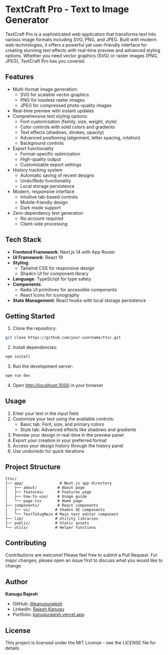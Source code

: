 # TextCraft Pro - Text to Image Generator

TextCraft Pro is a sophisticated web application that transforms text into various image formats including SVG, PNG, and JPEG. Built with modern web technologies, it offers a powerful yet user-friendly interface for creating stunning text effects with real-time preview and advanced styling options. Whether you need vector graphics (SVG) or raster images (PNG, JPEG), TextCraft Pro has you covered.

## Features

- Multi-format image generation:
  - SVG for scalable vector graphics
  - PNG for lossless raster images
  - JPEG for compressed photo-quality images
- Real-time preview with instant updates
- Comprehensive text styling options:
  - Font customization (family, size, weight, style)
  - Color controls with solid colors and gradients
  - Text effects (shadows, strokes, opacity)
  - Advanced positioning (alignment, letter spacing, rotation)
  - Background controls
- Export functionality
  - Format-specific optimization
  - High-quality output
  - Customizable export settings
- History tracking system
  - Automatic saving of recent designs
  - Undo/Redo functionality
  - Local storage persistence
- Modern, responsive interface
  - Intuitive tab-based controls
  - Mobile-friendly design
  - Dark mode support
- Zero-dependency text generation
  - No account required
  - Client-side processing

## Tech Stack

- **Frontend Framework**: Next.js 14 with App Router
- **UI Framework**: React 19
- **Styling**: 
  - Tailwind CSS for responsive design
  - Shadcn UI for component library
- **Language**: TypeScript for type safety
- **Components**:
  - Radix UI primitives for accessible components
  - React Icons for iconography
- **State Management**: React hooks with local storage persistence

## Getting Started

1. Clone the repository:
```bash
git clone https://github.com/your-username/ttsc.git
```

2. Install dependencies:
```bash
npm install
```

3. Run the development server:
```bash
npm run dev
```

4. Open [http://localhost:3000](http://localhost:3000) in your browser

## Usage

1. Enter your text in the input field
2. Customize your text using the available controls:
   - Basic tab: Font, size, and primary colors
   - Style tab: Advanced effects like shadows and gradients
3. Preview your design in real-time in the preview panel
4. Export your creation in your preferred format
5. Access your design history through the history panel
6. Use undo/redo for quick iterations

## Project Structure

```
ttsc/
├── app/                # Next.js app directory
│   ├── about/         # About page
│   ├── features/      # Features page
│   ├── how-to-use/    # Usage guide
│   └── page.tsx       # Home page
├── components/        # React components
│   ├── ui/           # Shadcn UI components
│   └── TextToSvgMain # Main text editor component
├── lib/              # Utility libraries
├── public/           # Static assets
└── utils/            # Helper functions
```

## Contributing

Contributions are welcome! Please feel free to submit a Pull Request. For major changes, please open an issue first to discuss what you would like to change.

## Author

**Kanugu Rajesh**
- GitHub: [@kanugurajesh](https://github.com/kanugurajesh)
- LinkedIn: [Rajesh Kanugu](https://www.linkedin.com/in/rajesh-kanugu-aba8a3254/)
- Portfolio: [kanugurajesh.vercel.app](https://kanugurajesh.vercel.app)

## License

This project is licensed under the MIT License - see the LICENSE file for details.
